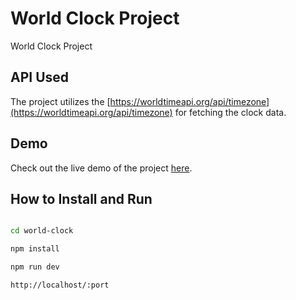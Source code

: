# World Clock Project

World Clock Project

## API Used

The project utilizes the [https://worldtimeapi.org/api/timezone](https://worldtimeapi.org/api/timezone) for fetching the clock data.

## Demo

Check out the live demo of the project [here](https://world-clock-opal.vercel.app/).

## How to Install and Run

```bash

cd world-clock

npm install

npm run dev

http://localhost/:port

```
